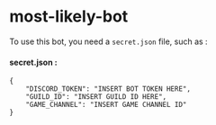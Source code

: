 # most-likely-bot

To use this bot, you need a `secret.json` file, such as :

#### secret.json : 
```
{
    "DISCORD_TOKEN": "INSERT BOT TOKEN HERE",
    "GUILD_ID": "INSERT GUILD ID HERE",
    "GAME_CHANNEL": "INSERT GAME CHANNEL ID"
}